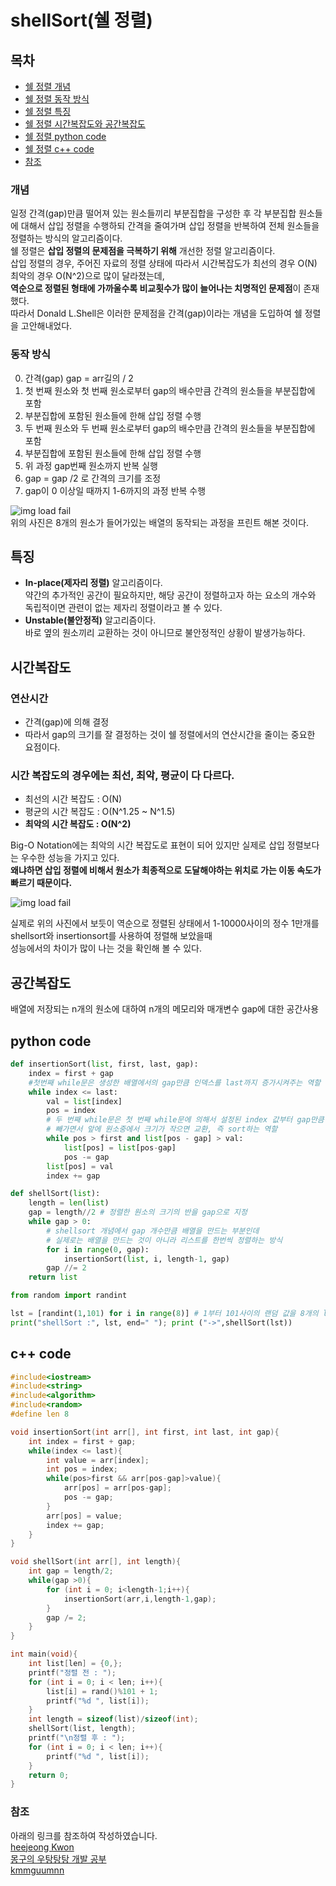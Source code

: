 # shellSort(쉘 정렬)
## 목차
- [쉘 정렬 개념](#개념)
- [쉘 정렬 동작 방식](#동작-방식)
- [쉘 정렬 특징](#특징)
- [쉘 정렬 시간복잡도와 공간복잡도](#시간복잡도)
- [쉘 정렬 python code](#python-code)
- [쉘 정렬 c++ code](#c-code)
- [참조](#참조)

#### <a id="information"></a>
### 개념 
일정 간격(gap)만큼 떨어져 있는 원소들끼리 부분집합을 구성한 후 각 부분집합 원소들에 대해서 삽입 정렬을 수행하되 간격을 줄여가며 삽입 정렬을 반복하여 전체 원소들을 정렬하는 방식의 알고리즘이다. <br>
쉘 정렬은 **삽입 정렬의 문제점을 극복하기 위해** 개선한 정렬 알고리즘이다. <br>
삽입 정렬의 경우, 주어진 자료의 정렬 상태에 따라서 시간복잡도가 최선의 경우 O(N) 최악의 경우 O(N^2)으로 많이 달라졌는데, <br>
**역순으로 정렬된 형태에 가까울수록 비교횟수가 많이 늘어나는 치명적인 문제점**이 존재했다.<br>
따라서 Donald L.Shell은 이러한 문제점을 간격(gap)이라는 개념을 도입하여 쉘 정렬을 고안해내었다.

#### <a id="How it works"></a>
### 동작 방식
0. 간격(gap) gap = arr길의 / 2 <br>
1. 첫 번째 원소와 첫 번째 원소로부터 gap의 배수만큼 간격의 원소들을 부분집합에 포함
2. 부분집합에 포함된 원소들에 한해 삽입 정렬 수행
3. 두 번째 원소와 두 번째 원소로부터 gap의 배수만큼 간격의 원소들을 부분집합에 포함
4. 부분집합에 포함된 원소들에 한해 삽입 정렬 수행
5. 위 과정 gap번째 원소까지 반복 실행
6. gap = gap /2 로 간격의 크기를 조정
7. gap이 0 이상일 때까지 1-6까지의 과정 반복 수행 <br>

![img load fail](../images/shellSortexample.png) <br>
위의 사진은 8개의 원소가 들어가있는 배열의 동작되는 과정을 프린트 해본 것이다.

#### <a id="characteristic"></a>
## 특징
- **In-place(제자리 정렬)** 알고리즘이다. <br>
약간의 추가적인 공간이 필요하지만, 해당 공간이 정렬하고자 하는 요소의 개수와 독립적이면 관련이 없는 제자리 정렬이라고 볼 수 있다. <br>
- **Unstable(불안정적)** 알고리즘이다.<br>
바로 옆의 원소끼리 교환하는 것이 아니므로 불안정적인 상황이 발생가능하다. <br> 

#### <a id="time complexity"></a>
## 시간복잡도
### 연산시간
- 간격(gap)에 의해 결정<br>
- 따라서 gap의 크기를 잘 결정하는 것이 쉘 정렬에서의 연산시간을 줄이는 중요한 요점이다.<br>

### 시간 복잡도의 경우에는 최선, 최악, 평균이 다 다르다.<br>
- 최선의 시간 복잡도 : O(N)<br>
- 평균의 시간 복잡도 : O(N^1.25 ~ N^1.5)<br>
- **최악의 시간 복잡도 : O(N^2)**<br>

Big-O Notation에는 최악의 시간 복잡도로 표현이 되어 있지만 실제로 삽입 정렬보다는 우수한 성능을 가지고 있다. <br>
**왜냐하면 삽입 정렬에 비해서 원소가 최종적으로 도달해야하는 위치로 가는 이동 속도가 빠르기 때문이다.** <br>

![img load fail](../images/shellSortcompare.png)

실제로 위의 사진에서 보듯이 역순으로 정렬된 상태에서 1-10000사이의 정수 1만개를 shellsort와 insertionsort를 사용하여 정렬해 보았을때 <br>
성능에서의 차이가 많이 나는 것을 확인해 볼 수 있다. 

## 공간복잡도
배열에 저장되는 n개의 원소에 대하여 n개의 메모리와 매개변수 gap에 대한 공간사용 

#### <a id="python code"></a>
## python code
```python
def insertionSort(list, first, last, gap):
    index = first + gap 
    #첫번째 while문은 생성한 배열에서의 gap만큼 인덱스를 last까지 증가시켜주는 역할
    while index <= last: 
        val = list[index]
        pos = index
        # 두 번째 while문은 첫 번째 while문에 의해서 설정된 index 값부터 gap만큼 
        # 빼가면서 앞에 원소중에서 크기가 작으면 교환, 즉 sort하는 역할 
        while pos > first and list[pos - gap] > val:
            list[pos] = list[pos-gap]
            pos -= gap
        list[pos] = val
        index += gap

def shellSort(list):
    length = len(list)
    gap = length//2 # 정렬한 원소의 크기의 반을 gap으로 지정
    while gap > 0: 
        # shellsort 개념에서 gap 개수만큼 배열을 만드는 부분인데
        # 실제로는 배열을 만드는 것이 아니라 리스트를 한번씩 정렬하는 방식 
        for i in range(0, gap): 
            insertionSort(list, i, length-1, gap)
        gap //= 2
    return list

from random import randint

lst = [randint(1,101) for i in range(8)] # 1부터 101사이의 랜덤 값을 8개의 list 안에 초기화
print("shellSort :", lst, end=" "); print ("->",shellSort(lst))
``` 
#### <a id="c++ code"></a>
## c++ code
```c++
#include<iostream>
#include<string>
#include<algorithm>
#include<random>
#define len 8

void insertionSort(int arr[], int first, int last, int gap){
    int index = first + gap;
    while(index <= last){
        int value = arr[index];
        int pos = index;
        while(pos>first && arr[pos-gap]>value){
            arr[pos] = arr[pos-gap];
            pos -= gap;
        }
        arr[pos] = value;
        index += gap;
    }
}

void shellSort(int arr[], int length){
    int gap = length/2;
    while(gap >0){
        for (int i = 0; i<length-1;i++){
            insertionSort(arr,i,length-1,gap);
        }
        gap /= 2;
    }
}

int main(void){
    int list[len] = {0,};
    printf("정렬 전 : ");
    for (int i = 0; i < len; i++){
        list[i] = rand()%101 + 1;
        printf("%d ", list[i]);
    }
    int length = sizeof(list)/sizeof(int);
    shellSort(list, length);
    printf("\n정렬 후 : ");
    for (int i = 0; i < len; i++){
        printf("%d ", list[i]);
    }
    return 0; 
}
```
#### <a id="references"></a>
### 참조
아래의 링크를 참조하여 작성하였습니다. <br>
[heejeong Kwon](https://starkying.tistory.com/entry/Insertion-Sort-%EC%82%BD%EC%9E%85-%EC%A0%95%EB%A0%AC-Shell-Sort-%EC%85%B8-%EC%A0%95%EB%A0%AC) <br>
[몽구의 우탕탕탕 개발 공부](https://mong9data.tistory.com/45)<br>
[kmmguumnn](https://gmlwjd9405.github.io/2018/05/08/algorithm-shell-sort.html)

